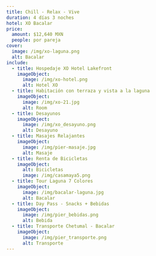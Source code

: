 ```yaml
---
title: Chill - Relax - Vive
duration: 4 días 3 noches
hotel: XO Bacalar
price:
  amount: $12,640 MXN
  people: por pareja
cover:
  image: /img/xo-laguna.png
  alt: Bacalar
include:
  - title: Hospedaje XO Hotel Lakefront
    imageObject:
      image: /img/xo-hotel.png
      alt: Hotel XO
  - title: Habitación con terraza y vista a la laguna
    imageObject:
      image: /img/xo-21.jpg
      alt: Room
  - title: Desayunos
    imageObject:
      image: /img/xo_desayuno.png
      alt: Desayuno
  - title: Masajes Relajantes
    imageObject:
      image: /img/pier-masaje.jpg
      alt: Masaje
  - title: Renta de Bicicletas
    imageObject:
      alt: Bicicletas
      image: /img/casamaya5.png
  - title: Tour Laguna 7 Colores
    imageObject:
      image: /img/bacalar-laguna.jpg
      alt: Bacalar
  - title: Day Pass - Snacks + Bebidas
    imageObject:
      image: /img/pier_bebidas.png
      alt: Bebida
  - title: Transporte Chetumal - Bacalar
    imageObject:
      image: /img/pier_transporte.png
      alt: Transporte
---
```

